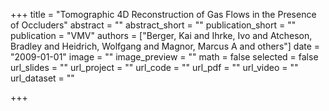 +++
title = "Tomographic 4D Reconstruction of Gas Flows in the Presence of Occluders"
abstract = ""
abstract_short = ""
publication_short = ""
publication = "VMV"
authors = ["Berger, Kai and Ihrke, Ivo and Atcheson, Bradley and Heidrich, Wolfgang and Magnor, Marcus A and others"]
date = "2009-01-01"
image = ""
image_preview = ""
math = false
selected = false
url_slides = ""
url_project = ""
url_code = ""
url_pdf = ""
url_video = ""
url_dataset = ""

+++

